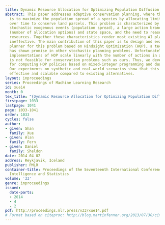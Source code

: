 ```yaml
---
title: Dynamic Resource Allocation for Optimizing Population Diffusion
abstract: This paper addresses adaptive conservation planning, where the objective
  is to maximize the population spread of a species by allocating limited resources
  over time to conserve land parcels. This problem is characterized by having highly
  stochastic exogenous events (population spread), a large action branching factor
  (number of allocation options) and state space, and the need to reason about numeric
  resources. Together these characteristics render most existing AI planning techniques
  ineffective. The main contribution of this paper is to design and evaluate an online
  planner for this problem based on Hindsight Optimization (HOP), a technique that
  has shown promise in other stochastic planning problems. Unfortunately, standard
  implementations of HOP scale linearly with the number of actions in a domain, which
  is not feasible for conservation problems such as ours. Thus, we develop a new approach
  for computing HOP policies based on mixed-integer programming and dual decomposition.
  Our experiments on synthetic and real-world scenarios show that this approach is
  effective and scalable compared to existing alternatives.
layout: inproceedings
series: Proceedings of Machine Learning Research
id: xue14
month: 0
tex_title: "{Dynamic Resource Allocation for Optimizing Population Diffusion}"
firstpage: 1033
lastpage: 1041
page: 1033-1041
order: 1033
cycles: false
author:
- given: Shan
  family: Xue
- given: Alan
  family: Fern
- given: Daniel
  family: Sheldon
date: 2014-04-02
address: Reykjavik, Iceland
publisher: PMLR
container-title: Proceedings of the Seventeenth International Conference on Artificial
  Intelligence and Statistics
volume: '33'
genre: inproceedings
issued:
  date-parts:
  - 2014
  - 4
  - 2
pdf: http://proceedings.mlr.press/v33/xue14.pdf
# Format based on citeproc: http://blog.martinfenner.org/2013/07/30/citeproc-yaml-for-bibliographies/
---
```

